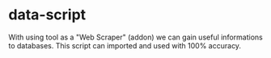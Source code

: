 # data-script
With using tool as a "Web Scraper" (addon) we can gain useful informations to databases. This script can imported and used with 100% accuracy.
